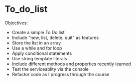 # To_do_list

Objectives:

- Create a simple To Do list
- Include "new, list, delete, quit" as features
- Store the list in an array
- Use a while and for loop
- Apply conditional statements
- Use string template literals
- Include different methods and properties recently learned
- Test the serviceablity via the console
- Refactor code as I progress through the course
